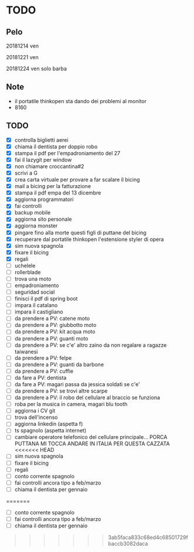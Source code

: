 # TODO

## Pelo

20181214 ven

20181221 ven

20181224 ven solo barba


## Note

+ il portatile thinkopen sta dando dei problemi al monitor
+ 8160

## TODO

- [X] controlla biglietti aerei
- [X] chiama il dentista per doppio robo
- [X] stampa il pdf per l'empadroniamento del 27
- [X] fai il lazygit per window
- [X] non chiamare croccantina#2
- [X] scrivi a G
- [X] crea carta virtuale per provare a far scalare il bicing
- [X] mail a bicing per la fatturazione
- [X] stampa il pdf empa del 13 dicembre
- [X] aggiorna programmatori
- [X] fai controlli
- [X] backup mobile
- [X] aggiorna sito personale
- [X] aggiorna monster
- [X] pingare fino alla morte questi figli di puttane del bicing
- [X] recuperare dal portatile thinkopen l'estensione styler di opera
- [X] sim nuova spagnola
- [X] fixare il bicing
- [X] regali
- [ ] uchelele
- [ ] rollerblade
- [ ] trova una moto
- [ ] empadroniamento
- [ ] seguridad social
- [ ] finisci il pdf di spring boot
- [ ] impara il catalano
- [ ] impara il castigliano
- [ ] da prendere a PV: catene moto
- [ ] da prendere a PV: giubbotto moto
- [ ] da prendere a PV: kit acqua moto
- [ ] da prendere a PV: guanti moto
- [ ] da prendere a PV: se c'e' altro zaino da non regalare a ragazze taiwanesi
- [ ] da prendere a PV: felpe
- [ ] da prendere a PV: guanti da barbone
- [ ] da prendere a PV: cuffie
- [ ] da fare a PV: dentista
- [ ] da fare a PV: magari passa da jessica soldati se c'e'
- [ ] da prendere a PV: se trovi altre scarpe
- [ ] da prendere a PV: il robo del cellulare al braccio se funziona
- [ ] roba per la musica in camera, magari blu tooth
- [ ] aggiorna i CV git
- [ ] trova dell'incenso
- [ ] aggiorna linkedin (aspetta f)
- [ ] ts spagnolo (aspetta internet)
- [ ] cambiare operatore telefonico del cellulare principale... PORCA PUTTANA MI TOCCA ANDARE IN ITALIA PER QUESTA CAZZATA
<<<<<<< HEAD
- [ ] sim nuova spagnola
- [ ] fixare il bicing
- [ ] regali
- [ ] conto corrente spagnolo
- [ ] fai controlli ancora tipo a feb/marzo
- [ ] chiama il dentista per gennaio

=======
- [ ] conto corrente spagnolo
- [ ] fai controlli ancora tipo a feb/marzo
- [ ] chiama il dentista per gennaio
>>>>>>> 3ab5faca833c68ed4c68501729fbaccb3082daca
